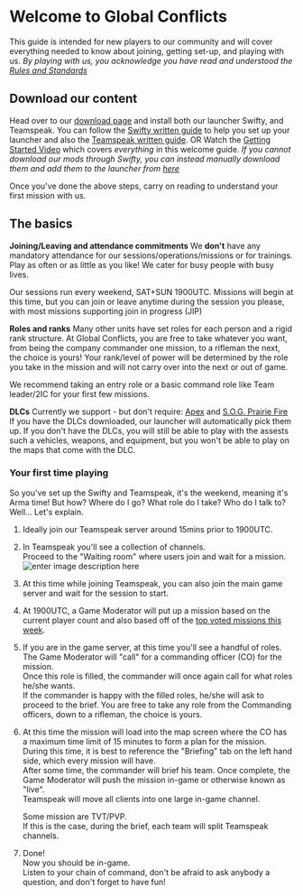 
# Welcome to Global Conflicts  
This guide is intended for new players to our community and will cover everything needed to know about joining, getting set-up, and playing with us. 
*By playing with us, you acknowledge you have read and understood the [Rules and Standards](https://globalconflicts.net/guides/rules)*

## Download our content
Head over to our [download page](https://globalconflicts.net/downloads) and install both our launcher Swifty, and Teamspeak.
You can follow the [Swifty written guide](https://globalconflicts.net/guides/swifty) to help you set up your launcher and also the [Teamspeak written guide](https://globalconflicts.net/guides/teamspeak).
OR
Watch the [Getting Started Video](https://www.youtube.com/watch?v=uA-LjcTup7E) which covers *everything* in this welcome guide.
*If you cannot download our mods through Swifty, you can instead manually download them and add them to the launcher from [here](https://launcher.globalconflicts.net/mods/)*

Once you've done the above steps, carry on reading to understand your first mission with us.

## The basics
**Joining/Leaving and attendance commitments**
We **don't** have any mandatory attendance for our sessions/operations/missions or for trainings.
Play as often or as little as you like!
We cater for busy people with busy lives.

Our sessions run every weekend, SAT+SUN 1900UTC.
Missions will begin at this time, but you can join or leave anytime during the session you please, with most missions supporting join in progress (JIP)

**Roles and ranks**
Many other units have set roles for each person and a rigid rank structure.
At Global Conflicts, you are free to take whatever you want, from being the company commander one mission, to a rifleman the next, the choice is yours!
Your rank/level of power will be determined by the role you take in the mission and will not carry over into the next or out of game.

We recommend taking an entry role or a basic command role like Team leader/2IC for your first few missions.

**DLCs**
Currently we support - but don't require: [Apex](https://store.steampowered.com/app/395180/Arma_3_Apex/) and   [S.O.G. Prairie Fire](https://store.steampowered.com/app/1227700/Arma_3_Creator_DLC_SOG_Prairie_Fire/)
If you have the DLCs downloaded, our launcher will automatically pick them up.
If you don't have the DLCs, you will still be able to play with the assests such a vehicles, weapons, and equipment, but you won't be able to play on the maps that come with the DLC.

### Your first time playing

So you've set up the Swifty and Teamspeak, it's the weekend, meaning it's Arma time! 
But how? Where do I go? What role do I take? Who do I talk to?  
Well... Let's explain.

1. Ideally join our Teamspeak server around 15mins prior to 1900UTC.
2. In Teamspeak you'll see a collection of channels.  
Proceed to the "Waiting room" where users join and wait for a mission.
![enter image description here](https://i.imgur.com/lT5waKD.jpg)

3. At this time while joining Teamspeak, you can also join the main game server and wait for the session to start.
4.  At 1900UTC, a Game Moderator will put up a mission based on the current player count and also based off of the [](http://www.globalconflicts.net/missions/top-voted)[top voted missions this week](http://www.globalconflicts.net/missions/top-voted).
5. If you are in the game server, at this time you'll see a handful of roles.  
The Game Moderator will "call" for a commanding officer (CO) for the mission.  
Once this role is filled, the commander will once again call for what roles he/she wants.  
If the commander is happy with the filled roles, he/she will ask to proceed to the brief.
You are free to take any role from the Commanding officers, down to a rifleman, the choice is yours.
 6.	At this time the mission will load into the map screen where the CO has a maximum time limit of 15 minutes to form a plan for the mission.  
During this time, it is best to reference the "Briefing" tab on the left hand side, which every mission will have.  
After some time, the commander will brief his team. Once complete, the Game Moderator will push the mission in-game or otherwise known as "live".  
Teamspeak will move all clients into one large in-game channel.

	Some mission are TVT/PVP.  
If this is the case, during the brief, each team will split Teamspeak channels.

7.	Done!  
    Now you should be in-game.  
    Listen to your chain of command, don't be afraid to ask anybody a question, and don't forget to have fun!
